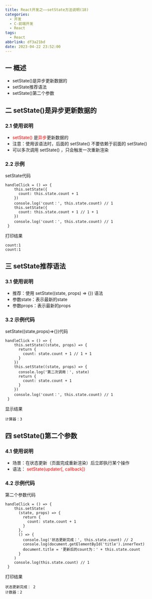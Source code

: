 ```yaml
---
title: React开发之——setState方法说明(18)
categories:
  - 开发
  - C-前端开发
  - React
tags:
  - React
abbrlink: df3a21bd
date: 2023-04-22 23:52:00
---
```

## 一 概述

*  setState()是异步更新数据的
*  setState推荐语法
*  setState()第二个参数

<!--more-->

## 二  setState()是异步更新数据的

### 2.1 使用说明

* <font color=red>setState()</font> 是<font color=red>异步</font>更新数据的
*  注意：使用该语法时，后面的 setState() 不要依赖于前面的 setState()
* 可以多次调用 setState() ，只会触发一次重新渲染

### 2.2 示例

setState代码

```
handleClick = () => {
    this.setState({
      count: this.state.count + 1
    })
    console.log('count：', this.state.count) // 1
    this.setState({
      count: this.state.count + 1 // 1 + 1
    })
    console.log('count：', this.state.count) // 1
 }
```

打印结果

```
count:1
count:1
```

## 三 setState推荐语法

### 3.1 使用说明

* 推荐：使用 setState((state, props) => {}) 语法
* 参数state：表示最新的state
*  参数props：表示最新的props

### 3.2 示例代码

setState((state,props)=>{})代码

```
handleClick = () => {
    this.setState((state, props) => {
      return {
        count: state.count + 1 // 1 + 1
      }
    })
    this.setState((state, props) => {
      console.log('第二次调用：', state)
      return {
        count: state.count + 1
      }
    })
    console.log('count：', this.state.count) // 1
 }
```

显示结果

```
计算器：3
```

## 四 setState()第二个参数

### 4.1 使用说明

* 场景：在状态更新（页面完成重新渲染）后立即执行某个操作
* 语法： <font color=red>setState(updater[, callback])</font>

### 4.2 示例代码

第二个参数代码

```
handleClick = () => {
    this.setState(
      (state, props) => {
        return {
          count: state.count + 1
        }
      },
      () => {
        console.log('状态更新完成：', this.state.count) // 2
        console.log(document.getElementById('title').innerText)
        document.title = '更新后的count为：' + this.state.count
      }
    )
    console.log(this.state.count) // 1
 } 
```

打印结果

```
状态更新完成： 2
计数器：2
```

